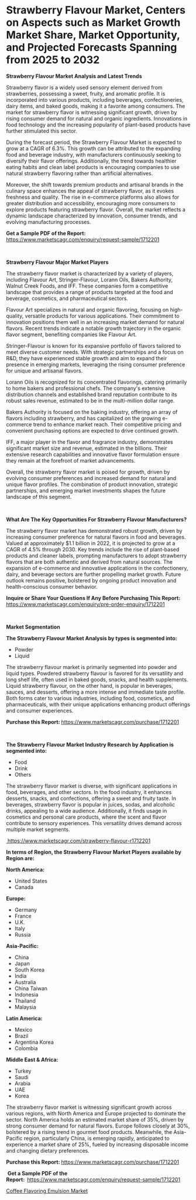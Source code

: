 <p><h1>Strawberry Flavour Market, Centers on Aspects such as Market Growth Market Share, Market Opportunity, and Projected Forecasts Spanning from 2025 to 2032</h1></p><p><strong>Strawberry Flavour Market Analysis and Latest Trends</strong></p>
<p><p>Strawberry flavor is a widely used sensory element derived from strawberries, possessing a sweet, fruity, and aromatic profile. It is incorporated into various products, including beverages, confectioneries, dairy items, and baked goods, making it a favorite among consumers. The market for strawberry flavor is witnessing significant growth, driven by rising consumer demand for natural and organic ingredients. Innovations in food technology and the increasing popularity of plant-based products have further stimulated this sector.</p><p>During the forecast period, the Strawberry Flavour Market is expected to grow at a CAGR of 6.3%. This growth can be attributed to the expanding food and beverage industry, with manufacturers continuously seeking to diversify their flavor offerings. Additionally, the trend towards healthier eating habits and clean label products is encouraging companies to use natural strawberry flavoring rather than artificial alternatives.</p><p>Moreover, the shift towards premium products and artisanal brands in the culinary space enhances the appeal of strawberry flavor, as it evokes freshness and quality. The rise in e-commerce platforms also allows for greater distribution and accessibility, encouraging more consumers to explore products featuring strawberry flavor. Overall, the market reflects a dynamic landscape characterized by innovation, consumer trends, and evolving manufacturing processes.</p></p>
<p><strong>Get a Sample PDF of the Report:&nbsp;</strong> <a href="https://www.marketscagr.com/enquiry/request-sample/1712201?utm_campaign=1932&utm_medium=2&utm_source=Github&utm_content=ia&utm_term=28032025&utm_id=strawberry-flavour">https://www.marketscagr.com/enquiry/request-sample/1712201</a></p>
<p>&nbsp;</p>
<p><strong>Strawberry Flavour Major Market Players</strong></p>
<p><p>The strawberry flavor market is characterized by a variety of players, including Flavour Art, Stringer-Flavour, Lorann Oils, Bakers Authority, Walnut Creek Foods, and IFF. These companies form a competitive landscape that provides a range of products targeted at the food and beverage, cosmetics, and pharmaceutical sectors.</p><p>Flavour Art specializes in natural and organic flavoring, focusing on high-quality, versatile products for various applications. Their commitment to innovation positions them well in an increasing market demand for natural flavors. Recent trends indicate a notable growth trajectory in the organic flavor segment, benefiting companies like Flavour Art.</p><p>Stringer-Flavour is known for its expansive portfolio of flavors tailored to meet diverse customer needs. With strategic partnerships and a focus on R&D, they have experienced stable growth and aim to expand their presence in emerging markets, leveraging the rising consumer preference for unique and artisanal flavors.</p><p>Lorann Oils is recognized for its concentrated flavorings, catering primarily to home bakers and professional chefs. The company's extensive distribution channels and established brand reputation contribute to its robust sales revenue, estimated to be in the multi-million dollar range.</p><p>Bakers Authority is focused on the baking industry, offering an array of flavors including strawberry, and has capitalized on the growing e-commerce trend to enhance market reach. Their competitive pricing and convenient purchasing options are expected to drive continued growth.</p><p>IFF, a major player in the flavor and fragrance industry, demonstrates significant market size and revenue, estimated in the billions. Their extensive research capabilities and innovative flavor formulation ensure they remain at the forefront of market advancements.</p><p>Overall, the strawberry flavor market is poised for growth, driven by evolving consumer preferences and increased demand for natural and unique flavor profiles. The combination of product innovation, strategic partnerships, and emerging market investments shapes the future landscape of this segment.</p></p>
<p>&nbsp;</p>
<p><strong>What Are The Key Opportunities For Strawberry Flavour Manufacturers?</strong></p>
<p><p>The strawberry flavor market has demonstrated robust growth, driven by increasing consumer preference for natural flavors in food and beverages. Valued at approximately $1.1 billion in 2022, it is projected to grow at a CAGR of 4.5% through 2030. Key trends include the rise of plant-based products and cleaner labels, prompting manufacturers to adopt strawberry flavors that are both authentic and derived from natural sources. The expansion of e-commerce and innovative applications in the confectionery, dairy, and beverage sectors are further propelling market growth. Future outlook remains positive, bolstered by ongoing product innovation and health-conscious consumer behavior.</p></p>
<p><strong>Inquire or Share Your Questions If Any Before Purchasing This Report:</strong> <a href="https://www.marketscagr.com/enquiry/pre-order-enquiry/1712201?utm_campaign=1932&utm_medium=2&utm_source=Github&utm_content=ia&utm_term=28032025&utm_id=strawberry-flavour">https://www.marketscagr.com/enquiry/pre-order-enquiry/1712201</a></p>
<p>&nbsp;</p>
<p><strong>Market Segmentation</strong></p>
<p><strong>The Strawberry Flavour Market Analysis by types is segmented into:</strong></p>
<p><ul><li>Powder</li><li>Liquid</li></ul></p>
<p><p>The strawberry flavour market is primarily segmented into powder and liquid types. Powdered strawberry flavour is favored for its versatility and long shelf life, often used in baked goods, snacks, and health supplements. Liquid strawberry flavour, on the other hand, is popular in beverages, sauces, and desserts, offering a more intense and immediate taste profile. Both forms cater to various industries, including food, cosmetics, and pharmaceuticals, with their unique applications enhancing product offerings and consumer experiences.</p></p>
<p><strong>Purchase this Report:&nbsp;</strong><a href="https://www.marketscagr.com/purchase/1712201?utm_campaign=1932&utm_medium=2&utm_source=Github&utm_content=ia&utm_term=28032025&utm_id=strawberry-flavour">https://www.marketscagr.com/purchase/1712201</a></p>
<p>&nbsp;</p>
<p><strong>The Strawberry Flavour Market Industry Research by Application is segmented into:</strong></p>
<p><ul><li>Food</li><li>Drink</li><li>Others</li></ul></p>
<p><p>The strawberry flavor market is diverse, with significant applications in food, beverages, and other sectors. In the food industry, it enhances desserts, snacks, and confections, offering a sweet and fruity taste. In beverages, strawberry flavor is popular in juices, sodas, and alcoholic drinks, appealing to a wide audience. Additionally, it finds usage in cosmetics and personal care products, where the scent and flavor contribute to sensory experiences. This versatility drives demand across multiple market segments.</p></p>
<p><a href="https://www.marketscagr.com/strawberry-flavour-r1712201?utm_campaign=1932&utm_medium=2&utm_source=Github&utm_content=ia&utm_term=28032025&utm_id=strawberry-flavour">&nbsp;https://www.marketscagr.com/strawberry-flavour-r1712201</a></p>
<p><strong>In terms of Region, the Strawberry Flavour Market Players available by Region are:</strong></p>
<p>
    <p> <strong> North America: </strong>
        <ul>
            <li>United States</li>
            <li>Canada</li>
        </ul>
        </p> 
    <p> <strong> Europe: </strong>
        <ul>
            <li>Germany</li>
            <li>France</li>
            <li>U.K.</li>
            <li>Italy</li>
            <li>Russia</li>
        </ul>
        </p> 
    <p> <strong> Asia-Pacific: </strong>
        <ul>
            <li>China</li>
            <li>Japan</li>
            <li>South Korea</li>
            <li>India</li>
            <li>Australia</li>
            <li>China Taiwan</li>
            <li>Indonesia</li>
            <li>Thailand</li>
            <li>Malaysia</li>
        </ul>
        </p> 
    <p> <strong> Latin America: </strong>
        <ul>
            <li>Mexico</li>
            <li>Brazil</li>
            <li>Argentina Korea</li>
            <li>Colombia</li>
        </ul>
        </p> 
    <p> <strong> Middle East & Africa: </strong>
        <ul>
            <li>Turkey</li>
            <li>Saudi</li>
            <li>Arabia</li>
            <li>UAE</li>
            <li>Korea</li>
        </ul>
    </p>
    </p>
<p><p>The strawberry flavor market is witnessing significant growth across various regions, with North America and Europe projected to dominate the sector. North America holds an estimated market share of 35%, driven by strong consumer demand for natural flavors. Europe follows closely at 30%, bolstered by a rising trend in gourmet food products. Meanwhile, the Asia-Pacific region, particularly China, is emerging rapidly, anticipated to experience a market share of 25%, fueled by increasing disposable income and changing dietary preferences.</p></p>
<p><strong>Purchase this Report: </strong><a href="https://www.marketscagr.com/purchase/1712201?utm_campaign=1932&utm_medium=2&utm_source=Github&utm_content=ia&utm_term=28032025&utm_id=strawberry-flavour">https://www.marketscagr.com/purchase/1712201</a></p>
<p>&nbsp;<strong>Get a Sample PDF of the Report:&nbsp;&nbsp;</strong><a href="https://www.marketscagr.com/enquiry/request-sample/1712201?utm_campaign=1932&utm_medium=2&utm_source=Github&utm_content=ia&utm_term=28032025&utm_id=strawberry-flavour">https://www.marketscagr.com/enquiry/request-sample/1712201</a></p>
<p><strong></strong></p>
<p><p><a href="https://github.com/luckyshygirl/Market-Research-Report-List-7/blob/main/coffee-flavoring-emulsion-market.md?utm_campaign=1932&utm_medium=2&utm_source=Github&utm_content=ia&utm_term=28032025&utm_id=strawberry-flavour">Coffee Flavoring Emulsion Market</a></p></p>